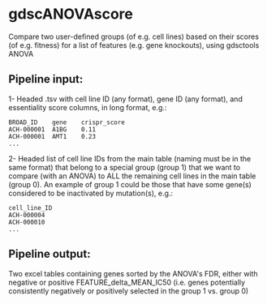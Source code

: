 # gdscANOVAscore

Compare two user-defined groups (of e.g. cell lines) based on their scores (of e.g. fitness) for a list of features (e.g. gene knockouts), using gdsctools ANOVA


Pipeline input:
--------------
1- Headed .tsv with cell line ID (any format), gene ID (any format), and essentiality score columns, in long format, e.g.:

	BROAD_ID	gene	crispr_score
	ACH-000001	A1BG	0.11
	ACH-000001	AMT1	0.23
	...

2- Headed list of cell line IDs from the main table (naming must be in the same format) that belong to a special group (group 1) that we want to compare (with an ANOVA) to ALL the remaining cell lines in the main table (group 0). An example of group 1 could be those that have some gene(s) considered to be inactivated by mutation(s), e.g.:

	cell_line_ID
	ACH-000004
	ACH-000010
	...


Pipeline output:
---------------
Two excel tables containing genes sorted by the ANOVA's FDR, either with negative or positive FEATURE_delta_MEAN_IC50 (i.e. genes potentially consistently negatively or positively selected in the group 1 vs. group 0)
